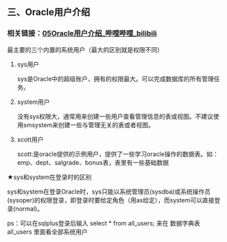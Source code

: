 ## 三、Oracle用户介绍

### 相关链接：[05Oracle用户介绍_哔哩哔哩_bilibili](https://www.bilibili.com/video/BV1Eq4y127K2/?p=5&spm_id_from=pageDriver&vd_source=e6711227b0ce09c2866b8d609bbe7b46)

最主要的三个内置的系统用户（最大的区别就是权限不同）

1. sys用户

   sys是Oracle中的超级账户，拥有的权限最大。可以完成数据库的所有管理任务。

2. system用户

   没有sys权限大，通常用来创建一些用户查看管理信息的表或视图。不建议使用smsystem来创建一些与管理无关的表或者视图。

3. scott用户

   scott:是oracle提供的示例用户，提供了一些学习oracle操作的数据表。如：emp、dept、salgrade、bonus表，表里有一些基础数据

★sys和system在登录时的区别

sys和system在登录Oracle时，sys只能以系统管理员(sysdba)或系统操作员(sysoper)的权限登录，即登录时要给定角色（用as给定），而system可以直接登录(normal)。



ps：可以在sqlplus登录后输入  select * from all_users;  来在  数据字典表all_users  里面看全部系统用户